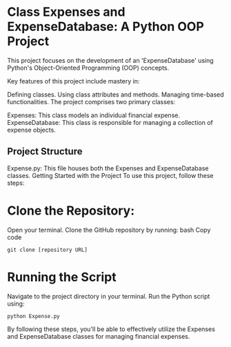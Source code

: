 # Class Expenses and ExpenseDatabase: A Python OOP Project
This project focuses on the development of an 'ExpenseDatabase' using Python's Object-Oriented Programming (OOP) concepts.

Key features of this project include mastery in:

Defining classes.
Using class attributes and methods.
Managing time-based functionalities.
The project comprises two primary classes:

Expenses: This class models an individual financial expense.
ExpenseDatabase: This class is responsible for managing a collection of expense objects.

## Project Structure
Expense.py: This file houses both the Expenses and ExpenseDatabase classes.
Getting Started with the Project
To use this project, follow these steps:

# Clone the Repository:

Open your terminal.
Clone the GitHub repository by running:
bash
Copy code
```
git clone [repository URL]
```

# Running the Script

Navigate to the project directory in your terminal.
Run the Python script using:

```
python Expense.py
```

By following these steps, you'll be able to effectively utilize the Expenses and ExpenseDatabase classes for managing financial expenses.